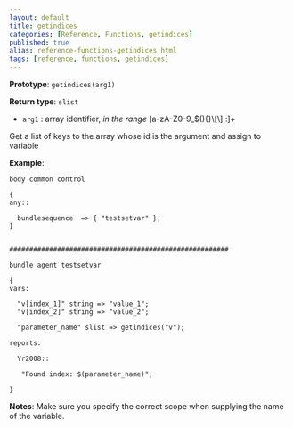 ```yaml
---
layout: default
title: getindices
categories: [Reference, Functions, getindices]
published: true
alias: reference-functions-getindices.html
tags: [reference, functions, getindices]
---
```


**Prototype**: `getindices(arg1)`

**Return type**: `slist`

* `arg1` : array identifier, *in the range*
[a-zA-Z0-9\_\$(){}\\[\\].:]+

Get a list of keys to the array whose id is the argument and assign to
variable

**Example**:

```cf3
body common control

{
any::

  bundlesequence  => { "testsetvar" };   
}


#######################################################

bundle agent testsetvar

{
vars:

  "v[index_1]" string => "value_1";
  "v[index_2]" string => "value_2";

  "parameter_name" slist => getindices("v");

reports:

  Yr2008::

   "Found index: $(parameter_name)";

}
```

**Notes**:
Make sure you specify the correct scope when supplying the name of the
variable.
